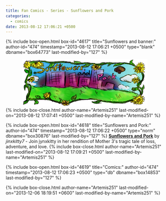 ```yaml
---
title: Fan Comics - Series - Sunflowers and Pork
categories:
  - comics
date: 2013-08-12 17:06:21 +0500
---
```

{% include box-open.html box-id="4617" title="Sunflowers and banner:" author-id="474" timestamp="2013-08-12 17:06:21 +0500" type="blank" dbname="box64773" last-modified-by="127" %}
<center>
<img src="/comics/series/sfpork/sfporkBanner.png" />
</center>
{% include box-close.html author-name="Artemis251" last-modified-on="2013-08-12 17:07:41 +0500" last-modified-by-name="Artemis251" %}

{% include box-open.html box-id="4618" title="Sunflowers and Pork:" author-id="474" timestamp="2013-08-12 17:06:22 +0500" type="norm" dbname="box30876" last-modified-by="127" %}
<b><u>Sunflowers and Pork</u></b> by <i>jinxkitty7</i> - Join jynxkitty in her rendition of Mother 3's tragic tale of loss, adventure, and love.
{% include box-close.html author-name="Artemis251" last-modified-on="2013-08-12 17:09:21 +0500" last-modified-by-name="Artemis251" %}

{% include box-open.html box-id="4619" title="Comics:" author-id="474" timestamp="2013-08-12 17:06:23 +0500" type="db" dbname="box14853" last-modified-by="127" %}
<center><navigator search="`Content` LIKE 'sfpork%'" display="no" quantity="60" section="description" /><displaytor mode="twocolumnlist" /></center>
{% include box-close.html author-name="Artemis251" last-modified-on="2013-12-06 18:19:51 +0600" last-modified-by-name="Artemis251" %}
